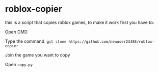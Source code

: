 # roblox-copier

this is a script that copies roblox games, to make it work first you have to: 

Open CMD

Type the command: `git clone https://github.com/newuser23488/roblox-copier`

Join the game you want to copy

Open `copy.py`
